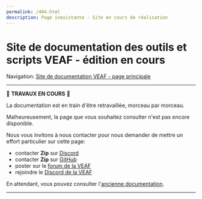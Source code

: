 ```yaml
---
permalink: /404.html
description: Page inexistante - Site en cours de réalisation
---
```


# Site de documentation des outils et scripts VEAF - édition en cours

Navigation: [Site de documentation VEAF - page principale](../index.md)

-----------------------------

🚧 **TRAVAUX EN COURS** 🚧

La documentation est en train d'être retravaillée, morceau par morceau.

Malheureusement, la page que vous souhaitez consulter n'est pas encore disponible.

Nous vous invitons à nous contacter pour nous demander de mettre un effort particulier sur cette page:

- contacter **Zip** sur [Discord][Zip on Discord]
- contacter **Zip** sur [GitHub][Zip on Github]
- poster sur le [forum de la VEAF][VEAF forum]
- rejoindre le [Discord de la VEAF][VEAF Discord]

En attendant, vous pouvez consulter l'[ancienne documentation](https://github.com/VEAF/VEAF-Mission-Creation-Tools/blob/master/old_documentation/_index.md).

-----------------------------

[VEAF Discord]: https://www.veaf.org/discord
[Zip on Github]: https://github.com/davidp57
[Zip on Discord]: https://discordapp.com/users/421317390807203850
[VEAF forum]: https://www.veaf.org/forum
